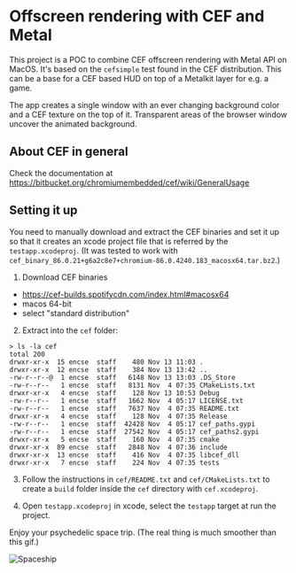 # Offscreen rendering with CEF and Metal

This project is a POC to combine CEF offscreen rendering with Metal API on MacOS. It's based on the `cefsimple` test found in the CEF distribution. This can be a base for a CEF based HUD on top of a Metalkit layer for e.g. a game.

The app creates a single window with an ever changing background color and a CEF texture on the top of it. Transparent areas of the browser window uncover
the animated background.

## About CEF in general
Check the documentation at https://bitbucket.org/chromiumembedded/cef/wiki/GeneralUsage


## Setting it up
You need to manually download and extract the CEF binaries and set it up so that it creates an xcode project file that is referred by the `testapp.xcodeproj`. 
(It was tested to work with `cef_binary_86.0.21+g6a2c8e7+chromium-86.0.4240.183_macosx64.tar.bz2`.)

1. Download CEF binaries

- https://cef-builds.spotifycdn.com/index.html#macosx64
- macos 64-bit
- select "standard distribution"

2. Extract into the `cef` folder:

```
> ls -la cef
total 200
drwxr-xr-x  15 encse  staff    480 Nov 13 11:03 .
drwxr-xr-x  12 encse  staff    384 Nov 13 13:42 ..
-rw-r--r--@  1 encse  staff   6148 Nov 13 13:03 .DS_Store
-rw-r--r--   1 encse  staff   8131 Nov  4 07:35 CMakeLists.txt
drwxr-xr-x   4 encse  staff    128 Nov 13 10:53 Debug
-rw-r--r--   1 encse  staff   1662 Nov  4 05:17 LICENSE.txt
-rw-r--r--   1 encse  staff   7637 Nov  4 07:35 README.txt
drwxr-xr-x   4 encse  staff    128 Nov  4 07:35 Release
-rw-r--r--   1 encse  staff  42428 Nov  4 05:17 cef_paths.gypi
-rw-r--r--   1 encse  staff  27542 Nov  4 05:17 cef_paths2.gypi
drwxr-xr-x   5 encse  staff    160 Nov  4 07:35 cmake
drwxr-xr-x  89 encse  staff   2848 Nov  4 07:36 include
drwxr-xr-x  13 encse  staff    416 Nov  4 07:35 libcef_dll
drwxr-xr-x   7 encse  staff    224 Nov  4 07:35 tests
```

3. Follow the instructions in `cef/README.txt` and `cef/CMakeLists.txt` to create a `build` folder inside the `cef` directory with `cef.xcodeproj`.

4. Open `testapp.xcodeproj` in xcode, select the `testapp` target at run the project.

Enjoy your psychedelic space trip. (The real thing is much smoother than this gif.)

![Spaceship](./spaceship.gif "Spaceship")
